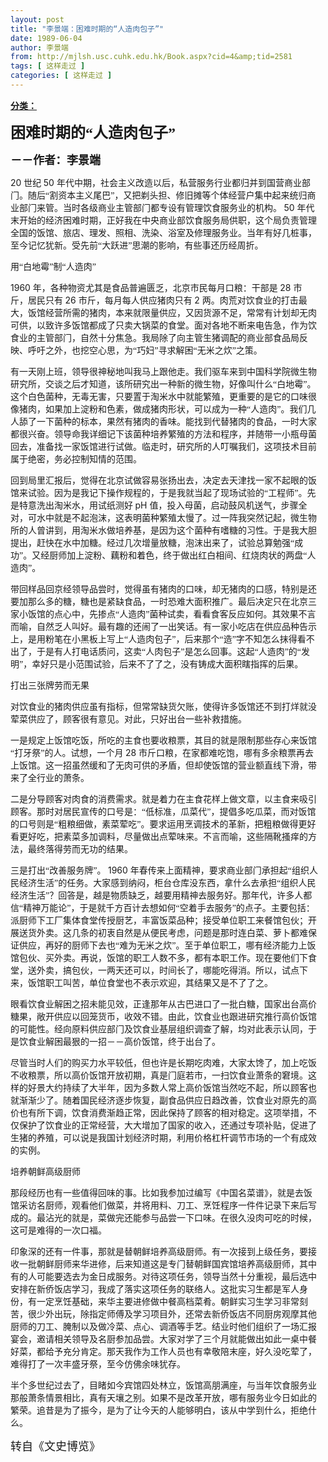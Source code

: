 ```yaml
---
layout: post
title: "李景端：困难时期的“人造肉包子”"
date: 1989-06-04
author: 李景端
from: http://mjlsh.usc.cuhk.edu.hk/Book.aspx?cid=4&amp;tid=2581
tags: [ 这样走过 ]
categories: [ 这样走过 ]
---
```


<div style="margin: 15px 10px 10px 0px;">
<div>
<span id="ctl00_ContentPlaceHolder1_chapter1_SubjectLabel" style="font-weight:bold;text-decoration:underline;">
   分类：
  </span>
</div>
<!--[if gte mso 9]><xml>
 <o:OfficeDocumentSettings>
  <o:AllowPNG/>
 </o:OfficeDocumentSettings>
</xml><![endif]-->
<!--[if gte mso 9]><xml>
 <w:WordDocument>
  <w:View>Normal</w:View>
  <w:Zoom>0</w:Zoom>
  <w:TrackMoves/>
  <w:TrackFormatting/>
  <w:PunctuationKerning/>
  <w:ValidateAgainstSchemas/>
  <w:SaveIfXMLInvalid>false</w:SaveIfXMLInvalid>
  <w:IgnoreMixedContent>false</w:IgnoreMixedContent>
  <w:AlwaysShowPlaceholderText>false</w:AlwaysShowPlaceholderText>
  <w:DoNotPromoteQF/>
  <w:LidThemeOther>EN-US</w:LidThemeOther>
  <w:LidThemeAsian>JA</w:LidThemeAsian>
  <w:LidThemeComplexScript>X-NONE</w:LidThemeComplexScript>
  <w:Compatibility>
   <w:BreakWrappedTables/>
   <w:SnapToGridInCell/>
   <w:WrapTextWithPunct/>
   <w:UseAsianBreakRules/>
   <w:DontGrowAutofit/>
   <w:SplitPgBreakAndParaMark/>
   <w:EnableOpenTypeKerning/>
   <w:DontFlipMirrorIndents/>
   <w:OverrideTableStyleHps/>
   <w:UseFELayout/>
  </w:Compatibility>
  <m:mathPr>
   <m:mathFont m:val="Cambria Math"/>
   <m:brkBin m:val="before"/>
   <m:brkBinSub m:val="&#45;-"/>
   <m:smallFrac m:val="off"/>
   <m:dispDef/>
   <m:lMargin m:val="0"/>
   <m:rMargin m:val="0"/>
   <m:defJc m:val="centerGroup"/>
   <m:wrapIndent m:val="1440"/>
   <m:intLim m:val="subSup"/>
   <m:naryLim m:val="undOvr"/>
  </m:mathPr></w:WordDocument>
</xml><![endif]-->
<!--[if gte mso 9]><xml>
 <w:LatentStyles DefLockedState="false" DefUnhideWhenUsed="true"
  DefSemiHidden="true" DefQFormat="false" DefPriority="99"
  LatentStyleCount="276">
  <w:LsdException Locked="false" Priority="0" SemiHidden="false"
   UnhideWhenUsed="false" QFormat="true" Name="Normal"/>
  <w:LsdException Locked="false" Priority="9" SemiHidden="false"
   UnhideWhenUsed="false" QFormat="true" Name="heading 1"/>
  <w:LsdException Locked="false" Priority="9" QFormat="true" Name="heading 2"/>
  <w:LsdException Locked="false" Priority="9" QFormat="true" Name="heading 3"/>
  <w:LsdException Locked="false" Priority="9" QFormat="true" Name="heading 4"/>
  <w:LsdException Locked="false" Priority="9" QFormat="true" Name="heading 5"/>
  <w:LsdException Locked="false" Priority="9" QFormat="true" Name="heading 6"/>
  <w:LsdException Locked="false" Priority="9" QFormat="true" Name="heading 7"/>
  <w:LsdException Locked="false" Priority="9" QFormat="true" Name="heading 8"/>
  <w:LsdException Locked="false" Priority="9" QFormat="true" Name="heading 9"/>
  <w:LsdException Locked="false" Priority="39" Name="toc 1"/>
  <w:LsdException Locked="false" Priority="39" Name="toc 2"/>
  <w:LsdException Locked="false" Priority="39" Name="toc 3"/>
  <w:LsdException Locked="false" Priority="39" Name="toc 4"/>
  <w:LsdException Locked="false" Priority="39" Name="toc 5"/>
  <w:LsdException Locked="false" Priority="39" Name="toc 6"/>
  <w:LsdException Locked="false" Priority="39" Name="toc 7"/>
  <w:LsdException Locked="false" Priority="39" Name="toc 8"/>
  <w:LsdException Locked="false" Priority="39" Name="toc 9"/>
  <w:LsdException Locked="false" Priority="35" QFormat="true" Name="caption"/>
  <w:LsdException Locked="false" Priority="10" SemiHidden="false"
   UnhideWhenUsed="false" QFormat="true" Name="Title"/>
  <w:LsdException Locked="false" Priority="0" Name="Default Paragraph Font"/>
  <w:LsdException Locked="false" Priority="11" SemiHidden="false"
   UnhideWhenUsed="false" QFormat="true" Name="Subtitle"/>
  <w:LsdException Locked="false" Priority="22" SemiHidden="false"
   UnhideWhenUsed="false" QFormat="true" Name="Strong"/>
  <w:LsdException Locked="false" Priority="20" SemiHidden="false"
   UnhideWhenUsed="false" QFormat="true" Name="Emphasis"/>
  <w:LsdException Locked="false" Priority="59" SemiHidden="false"
   UnhideWhenUsed="false" Name="Table Grid"/>
  <w:LsdException Locked="false" UnhideWhenUsed="false" Name="Placeholder Text"/>
  <w:LsdException Locked="false" Priority="1" SemiHidden="false"
   UnhideWhenUsed="false" QFormat="true" Name="No Spacing"/>
  <w:LsdException Locked="false" Priority="60" SemiHidden="false"
   UnhideWhenUsed="false" Name="Light Shading"/>
  <w:LsdException Locked="false" Priority="61" SemiHidden="false"
   UnhideWhenUsed="false" Name="Light List"/>
  <w:LsdException Locked="false" Priority="62" SemiHidden="false"
   UnhideWhenUsed="false" Name="Light Grid"/>
  <w:LsdException Locked="false" Priority="63" SemiHidden="false"
   UnhideWhenUsed="false" Name="Medium Shading 1"/>
  <w:LsdException Locked="false" Priority="64" SemiHidden="false"
   UnhideWhenUsed="false" Name="Medium Shading 2"/>
  <w:LsdException Locked="false" Priority="65" SemiHidden="false"
   UnhideWhenUsed="false" Name="Medium List 1"/>
  <w:LsdException Locked="false" Priority="66" SemiHidden="false"
   UnhideWhenUsed="false" Name="Medium List 2"/>
  <w:LsdException Locked="false" Priority="67" SemiHidden="false"
   UnhideWhenUsed="false" Name="Medium Grid 1"/>
  <w:LsdException Locked="false" Priority="68" SemiHidden="false"
   UnhideWhenUsed="false" Name="Medium Grid 2"/>
  <w:LsdException Locked="false" Priority="69" SemiHidden="false"
   UnhideWhenUsed="false" Name="Medium Grid 3"/>
  <w:LsdException Locked="false" Priority="70" SemiHidden="false"
   UnhideWhenUsed="false" Name="Dark List"/>
  <w:LsdException Locked="false" Priority="71" SemiHidden="false"
   UnhideWhenUsed="false" Name="Colorful Shading"/>
  <w:LsdException Locked="false" Priority="72" SemiHidden="false"
   UnhideWhenUsed="false" Name="Colorful List"/>
  <w:LsdException Locked="false" Priority="73" SemiHidden="false"
   UnhideWhenUsed="false" Name="Colorful Grid"/>
  <w:LsdException Locked="false" Priority="60" SemiHidden="false"
   UnhideWhenUsed="false" Name="Light Shading Accent 1"/>
  <w:LsdException Locked="false" Priority="61" SemiHidden="false"
   UnhideWhenUsed="false" Name="Light List Accent 1"/>
  <w:LsdException Locked="false" Priority="62" SemiHidden="false"
   UnhideWhenUsed="false" Name="Light Grid Accent 1"/>
  <w:LsdException Locked="false" Priority="63" SemiHidden="false"
   UnhideWhenUsed="false" Name="Medium Shading 1 Accent 1"/>
  <w:LsdException Locked="false" Priority="64" SemiHidden="false"
   UnhideWhenUsed="false" Name="Medium Shading 2 Accent 1"/>
  <w:LsdException Locked="false" Priority="65" SemiHidden="false"
   UnhideWhenUsed="false" Name="Medium List 1 Accent 1"/>
  <w:LsdException Locked="false" UnhideWhenUsed="false" Name="Revision"/>
  <w:LsdException Locked="false" Priority="34" SemiHidden="false"
   UnhideWhenUsed="false" QFormat="true" Name="List Paragraph"/>
  <w:LsdException Locked="false" Priority="29" SemiHidden="false"
   UnhideWhenUsed="false" QFormat="true" Name="Quote"/>
  <w:LsdException Locked="false" Priority="30" SemiHidden="false"
   UnhideWhenUsed="false" QFormat="true" Name="Intense Quote"/>
  <w:LsdException Locked="false" Priority="66" SemiHidden="false"
   UnhideWhenUsed="false" Name="Medium List 2 Accent 1"/>
  <w:LsdException Locked="false" Priority="67" SemiHidden="false"
   UnhideWhenUsed="false" Name="Medium Grid 1 Accent 1"/>
  <w:LsdException Locked="false" Priority="68" SemiHidden="false"
   UnhideWhenUsed="false" Name="Medium Grid 2 Accent 1"/>
  <w:LsdException Locked="false" Priority="69" SemiHidden="false"
   UnhideWhenUsed="false" Name="Medium Grid 3 Accent 1"/>
  <w:LsdException Locked="false" Priority="70" SemiHidden="false"
   UnhideWhenUsed="false" Name="Dark List Accent 1"/>
  <w:LsdException Locked="false" Priority="71" SemiHidden="false"
   UnhideWhenUsed="false" Name="Colorful Shading Accent 1"/>
  <w:LsdException Locked="false" Priority="72" SemiHidden="false"
   UnhideWhenUsed="false" Name="Colorful List Accent 1"/>
  <w:LsdException Locked="false" Priority="73" SemiHidden="false"
   UnhideWhenUsed="false" Name="Colorful Grid Accent 1"/>
  <w:LsdException Locked="false" Priority="60" SemiHidden="false"
   UnhideWhenUsed="false" Name="Light Shading Accent 2"/>
  <w:LsdException Locked="false" Priority="61" SemiHidden="false"
   UnhideWhenUsed="false" Name="Light List Accent 2"/>
  <w:LsdException Locked="false" Priority="62" SemiHidden="false"
   UnhideWhenUsed="false" Name="Light Grid Accent 2"/>
  <w:LsdException Locked="false" Priority="63" SemiHidden="false"
   UnhideWhenUsed="false" Name="Medium Shading 1 Accent 2"/>
  <w:LsdException Locked="false" Priority="64" SemiHidden="false"
   UnhideWhenUsed="false" Name="Medium Shading 2 Accent 2"/>
  <w:LsdException Locked="false" Priority="65" SemiHidden="false"
   UnhideWhenUsed="false" Name="Medium List 1 Accent 2"/>
  <w:LsdException Locked="false" Priority="66" SemiHidden="false"
   UnhideWhenUsed="false" Name="Medium List 2 Accent 2"/>
  <w:LsdException Locked="false" Priority="67" SemiHidden="false"
   UnhideWhenUsed="false" Name="Medium Grid 1 Accent 2"/>
  <w:LsdException Locked="false" Priority="68" SemiHidden="false"
   UnhideWhenUsed="false" Name="Medium Grid 2 Accent 2"/>
  <w:LsdException Locked="false" Priority="69" SemiHidden="false"
   UnhideWhenUsed="false" Name="Medium Grid 3 Accent 2"/>
  <w:LsdException Locked="false" Priority="70" SemiHidden="false"
   UnhideWhenUsed="false" Name="Dark List Accent 2"/>
  <w:LsdException Locked="false" Priority="71" SemiHidden="false"
   UnhideWhenUsed="false" Name="Colorful Shading Accent 2"/>
  <w:LsdException Locked="false" Priority="72" SemiHidden="false"
   UnhideWhenUsed="false" Name="Colorful List Accent 2"/>
  <w:LsdException Locked="false" Priority="73" SemiHidden="false"
   UnhideWhenUsed="false" Name="Colorful Grid Accent 2"/>
  <w:LsdException Locked="false" Priority="60" SemiHidden="false"
   UnhideWhenUsed="false" Name="Light Shading Accent 3"/>
  <w:LsdException Locked="false" Priority="61" SemiHidden="false"
   UnhideWhenUsed="false" Name="Light List Accent 3"/>
  <w:LsdException Locked="false" Priority="62" SemiHidden="false"
   UnhideWhenUsed="false" Name="Light Grid Accent 3"/>
  <w:LsdException Locked="false" Priority="63" SemiHidden="false"
   UnhideWhenUsed="false" Name="Medium Shading 1 Accent 3"/>
  <w:LsdException Locked="false" Priority="64" SemiHidden="false"
   UnhideWhenUsed="false" Name="Medium Shading 2 Accent 3"/>
  <w:LsdException Locked="false" Priority="65" SemiHidden="false"
   UnhideWhenUsed="false" Name="Medium List 1 Accent 3"/>
  <w:LsdException Locked="false" Priority="66" SemiHidden="false"
   UnhideWhenUsed="false" Name="Medium List 2 Accent 3"/>
  <w:LsdException Locked="false" Priority="67" SemiHidden="false"
   UnhideWhenUsed="false" Name="Medium Grid 1 Accent 3"/>
  <w:LsdException Locked="false" Priority="68" SemiHidden="false"
   UnhideWhenUsed="false" Name="Medium Grid 2 Accent 3"/>
  <w:LsdException Locked="false" Priority="69" SemiHidden="false"
   UnhideWhenUsed="false" Name="Medium Grid 3 Accent 3"/>
  <w:LsdException Locked="false" Priority="70" SemiHidden="false"
   UnhideWhenUsed="false" Name="Dark List Accent 3"/>
  <w:LsdException Locked="false" Priority="71" SemiHidden="false"
   UnhideWhenUsed="false" Name="Colorful Shading Accent 3"/>
  <w:LsdException Locked="false" Priority="72" SemiHidden="false"
   UnhideWhenUsed="false" Name="Colorful List Accent 3"/>
  <w:LsdException Locked="false" Priority="73" SemiHidden="false"
   UnhideWhenUsed="false" Name="Colorful Grid Accent 3"/>
  <w:LsdException Locked="false" Priority="60" SemiHidden="false"
   UnhideWhenUsed="false" Name="Light Shading Accent 4"/>
  <w:LsdException Locked="false" Priority="61" SemiHidden="false"
   UnhideWhenUsed="false" Name="Light List Accent 4"/>
  <w:LsdException Locked="false" Priority="62" SemiHidden="false"
   UnhideWhenUsed="false" Name="Light Grid Accent 4"/>
  <w:LsdException Locked="false" Priority="63" SemiHidden="false"
   UnhideWhenUsed="false" Name="Medium Shading 1 Accent 4"/>
  <w:LsdException Locked="false" Priority="64" SemiHidden="false"
   UnhideWhenUsed="false" Name="Medium Shading 2 Accent 4"/>
  <w:LsdException Locked="false" Priority="65" SemiHidden="false"
   UnhideWhenUsed="false" Name="Medium List 1 Accent 4"/>
  <w:LsdException Locked="false" Priority="66" SemiHidden="false"
   UnhideWhenUsed="false" Name="Medium List 2 Accent 4"/>
  <w:LsdException Locked="false" Priority="67" SemiHidden="false"
   UnhideWhenUsed="false" Name="Medium Grid 1 Accent 4"/>
  <w:LsdException Locked="false" Priority="68" SemiHidden="false"
   UnhideWhenUsed="false" Name="Medium Grid 2 Accent 4"/>
  <w:LsdException Locked="false" Priority="69" SemiHidden="false"
   UnhideWhenUsed="false" Name="Medium Grid 3 Accent 4"/>
  <w:LsdException Locked="false" Priority="70" SemiHidden="false"
   UnhideWhenUsed="false" Name="Dark List Accent 4"/>
  <w:LsdException Locked="false" Priority="71" SemiHidden="false"
   UnhideWhenUsed="false" Name="Colorful Shading Accent 4"/>
  <w:LsdException Locked="false" Priority="72" SemiHidden="false"
   UnhideWhenUsed="false" Name="Colorful List Accent 4"/>
  <w:LsdException Locked="false" Priority="73" SemiHidden="false"
   UnhideWhenUsed="false" Name="Colorful Grid Accent 4"/>
  <w:LsdException Locked="false" Priority="60" SemiHidden="false"
   UnhideWhenUsed="false" Name="Light Shading Accent 5"/>
  <w:LsdException Locked="false" Priority="61" SemiHidden="false"
   UnhideWhenUsed="false" Name="Light List Accent 5"/>
  <w:LsdException Locked="false" Priority="62" SemiHidden="false"
   UnhideWhenUsed="false" Name="Light Grid Accent 5"/>
  <w:LsdException Locked="false" Priority="63" SemiHidden="false"
   UnhideWhenUsed="false" Name="Medium Shading 1 Accent 5"/>
  <w:LsdException Locked="false" Priority="64" SemiHidden="false"
   UnhideWhenUsed="false" Name="Medium Shading 2 Accent 5"/>
  <w:LsdException Locked="false" Priority="65" SemiHidden="false"
   UnhideWhenUsed="false" Name="Medium List 1 Accent 5"/>
  <w:LsdException Locked="false" Priority="66" SemiHidden="false"
   UnhideWhenUsed="false" Name="Medium List 2 Accent 5"/>
  <w:LsdException Locked="false" Priority="67" SemiHidden="false"
   UnhideWhenUsed="false" Name="Medium Grid 1 Accent 5"/>
  <w:LsdException Locked="false" Priority="68" SemiHidden="false"
   UnhideWhenUsed="false" Name="Medium Grid 2 Accent 5"/>
  <w:LsdException Locked="false" Priority="69" SemiHidden="false"
   UnhideWhenUsed="false" Name="Medium Grid 3 Accent 5"/>
  <w:LsdException Locked="false" Priority="70" SemiHidden="false"
   UnhideWhenUsed="false" Name="Dark List Accent 5"/>
  <w:LsdException Locked="false" Priority="71" SemiHidden="false"
   UnhideWhenUsed="false" Name="Colorful Shading Accent 5"/>
  <w:LsdException Locked="false" Priority="72" SemiHidden="false"
   UnhideWhenUsed="false" Name="Colorful List Accent 5"/>
  <w:LsdException Locked="false" Priority="73" SemiHidden="false"
   UnhideWhenUsed="false" Name="Colorful Grid Accent 5"/>
  <w:LsdException Locked="false" Priority="60" SemiHidden="false"
   UnhideWhenUsed="false" Name="Light Shading Accent 6"/>
  <w:LsdException Locked="false" Priority="61" SemiHidden="false"
   UnhideWhenUsed="false" Name="Light List Accent 6"/>
  <w:LsdException Locked="false" Priority="62" SemiHidden="false"
   UnhideWhenUsed="false" Name="Light Grid Accent 6"/>
  <w:LsdException Locked="false" Priority="63" SemiHidden="false"
   UnhideWhenUsed="false" Name="Medium Shading 1 Accent 6"/>
  <w:LsdException Locked="false" Priority="64" SemiHidden="false"
   UnhideWhenUsed="false" Name="Medium Shading 2 Accent 6"/>
  <w:LsdException Locked="false" Priority="65" SemiHidden="false"
   UnhideWhenUsed="false" Name="Medium List 1 Accent 6"/>
  <w:LsdException Locked="false" Priority="66" SemiHidden="false"
   UnhideWhenUsed="false" Name="Medium List 2 Accent 6"/>
  <w:LsdException Locked="false" Priority="67" SemiHidden="false"
   UnhideWhenUsed="false" Name="Medium Grid 1 Accent 6"/>
  <w:LsdException Locked="false" Priority="68" SemiHidden="false"
   UnhideWhenUsed="false" Name="Medium Grid 2 Accent 6"/>
  <w:LsdException Locked="false" Priority="69" SemiHidden="false"
   UnhideWhenUsed="false" Name="Medium Grid 3 Accent 6"/>
  <w:LsdException Locked="false" Priority="70" SemiHidden="false"
   UnhideWhenUsed="false" Name="Dark List Accent 6"/>
  <w:LsdException Locked="false" Priority="71" SemiHidden="false"
   UnhideWhenUsed="false" Name="Colorful Shading Accent 6"/>
  <w:LsdException Locked="false" Priority="72" SemiHidden="false"
   UnhideWhenUsed="false" Name="Colorful List Accent 6"/>
  <w:LsdException Locked="false" Priority="73" SemiHidden="false"
   UnhideWhenUsed="false" Name="Colorful Grid Accent 6"/>
  <w:LsdException Locked="false" Priority="19" SemiHidden="false"
   UnhideWhenUsed="false" QFormat="true" Name="Subtle Emphasis"/>
  <w:LsdException Locked="false" Priority="21" SemiHidden="false"
   UnhideWhenUsed="false" QFormat="true" Name="Intense Emphasis"/>
  <w:LsdException Locked="false" Priority="31" SemiHidden="false"
   UnhideWhenUsed="false" QFormat="true" Name="Subtle Reference"/>
  <w:LsdException Locked="false" Priority="32" SemiHidden="false"
   UnhideWhenUsed="false" QFormat="true" Name="Intense Reference"/>
  <w:LsdException Locked="false" Priority="33" SemiHidden="false"
   UnhideWhenUsed="false" QFormat="true" Name="Book Title"/>
  <w:LsdException Locked="false" Priority="37" Name="Bibliography"/>
  <w:LsdException Locked="false" Priority="39" QFormat="true" Name="TOC Heading"/>
 </w:LatentStyles>
</xml><![endif]-->
<!--[if gte mso 10]>
<style>
 /* Style Definitions */
table.MsoNormalTable
	{mso-style-name:"Table Normal";
	mso-tstyle-rowband-size:0;
	mso-tstyle-colband-size:0;
	mso-style-noshow:yes;
	mso-style-priority:99;
	mso-style-parent:"";
	mso-padding-alt:0in 5.4pt 0in 5.4pt;
	mso-para-margin:0in;
	mso-para-margin-bottom:.0001pt;
	mso-pagination:widow-orphan;
	font-size:10.0pt;
	font-family:"Times New Roman";}
</style>
<![endif]-->
<!--StartFragment-->
<p class="MsoNormal">
<o:p>
<b>
<font size="5">
</font>
</b>
</o:p>
</p>
<p class="MsoNormal">
<b>
<span lang="ZH-CN" style="font-family: 宋体;">
<font size="5">
     困难时期的“人造肉包子”
    </font>
</span>
<font size="4">
<o:p>
</o:p>
</font>
</b>
</p>
<p class="MsoNormal">
<span lang="ZH-CN" style='font-family:宋体;mso-ascii-font-family:
"Times New Roman"'>
<b>
<font size="4">
     －－作者：李景端
    </font>
</b>
</span>
<o:p>
</o:p>
</p>
<p class="MsoNormal">
<o:p>
</o:p>
</p>
<p class="MsoNormal">
  20
  <span lang="ZH-CN" style='font-family:宋体;mso-ascii-font-family:
"Times New Roman"'>
   世纪
  </span>
  50
  <span lang="ZH-CN" style='font-family:宋体;
mso-ascii-font-family:"Times New Roman"'>
   年代中期，社会主义改造以后，私营服务行业都归并到国营商业部门。随后“割资本主义尾巴”，又把剃头担、修旧摊等个体经营户集中起来统归商业部门来管。当时各级商业主管部门都专设有管理饮食服务业的机构。
  </span>
  50
  <span lang="ZH-CN" style='font-family:宋体;mso-ascii-font-family:"Times New Roman"'>
   年代末开始的经济困难时期，正好我在中央商业部饮食服务局供职，这个局负责管理全国的饭馆、旅店、理发、照相、洗染、浴室及修理服务业。当年有好几桩事，至今记忆犹新。受先前“大跃进”思潮的影响，有些事还历经周折。
  </span>
<o:p>
</o:p>
</p>
<p class="MsoNormal">
<span lang="ZH-CN" style='font-family:宋体;mso-ascii-font-family:
"Times New Roman"'>
   用“白地霉”制“人造肉”
  </span>
<o:p>
</o:p>
</p>
<p class="MsoNormal">
  1960
  <span lang="ZH-CN" style='font-family:宋体;mso-ascii-font-family:
"Times New Roman"'>
   年，各种物资尤其是食品普遍匮乏，北京市民每月口粮：干部是
  </span>
  28
  <span lang="ZH-CN" style='font-family:宋体;mso-ascii-font-family:"Times New Roman"'>
   市斤，居民只有
  </span>
  26
  <span lang="ZH-CN" style='font-family:宋体;mso-ascii-font-family:"Times New Roman"'>
   市斤，每月每人供应猪肉只有
  </span>
  2
  <span lang="ZH-CN" style='font-family:宋体;mso-ascii-font-family:"Times New Roman"'>
   两。肉荒对饮食业的打击最大，饭馆经营所需的猪肉，本来就限量供应，又因货源不足，常常有计划却无肉可供，以致许多饭馆都成了只卖大锅菜的食堂。面对各地不断来电告急，作为饮食业的主管部门，自然十分焦急。我局除了向主管生猪调配的商业部食品局反映、呼吁之外，也挖空心思，为“巧妇”寻求解困“无米之炊”之策。
  </span>
<o:p>
</o:p>
</p>
<p class="MsoNormal">
<span lang="ZH-CN" style='font-family:宋体;mso-ascii-font-family:
"Times New Roman"'>
   有一天刚上班，领导很神秘地叫我马上跟他走。我们驱车来到中国科学院微生物研究所，交谈之后才知道，该所研究出一种新的微生物，好像叫什么“白地霉”。这个白色菌种，无毒无害，只要置于淘米水中就能繁殖，更重要的是它的口味很像猪肉，如果加上淀粉和色素，做成猪肉形状，可以成为一种“人造肉”。我们几人舔了一下菌种的标本，果然有猪肉的香味。能找到代替猪肉的食品，一时大家都很兴奋。领导命我详细记下该菌种培养繁殖的方法和程序，并随带一小瓶母菌回去，准备找一家饭馆进行试做。临走时，研究所的人叮嘱我们，这项技术目前属于绝密，务必控制知情的范围。
  </span>
<o:p>
</o:p>
</p>
<p class="MsoNormal">
<span lang="ZH-CN" style='font-family:宋体;mso-ascii-font-family:
"Times New Roman"'>
   回到局里汇报后，觉得在北京试做容易张扬出去，决定去天津找一家不起眼的饭馆来试验。因为是我记下操作规程的，于是我就当起了现场试验的“工程师”。先是特意洗出淘米水，用试纸测好
  </span>
  pH
  <span lang="ZH-CN" style='font-family:宋体;mso-ascii-font-family:"Times New Roman"'>
   值，投入母菌，启动鼓风机送气，步骤全对，可水中就是不起泡沫，这表明菌种繁殖太慢了。过一阵我突然记起，微生物所的人曾讲到，用淘米水做培养基，是因为这个菌种有嗜糖的习性。于是我大胆提出，赶快在水中加糖。经过几次增量放糖，泡沫出来了，试验总算勉强“成功”。又经厨师加上淀粉、藕粉和着色，终于做出红白相间、红烧肉状的两盘“人造肉”。
  </span>
<o:p>
</o:p>
</p>
<p class="MsoNormal">
<span lang="ZH-CN" style='font-family:宋体;mso-ascii-font-family:
"Times New Roman"'>
   带回样品回京经领导品尝时，觉得虽有猪肉的口味，却无猪肉的口感，特别是还要加那么多的糖，糖也是紧缺食品，一时恐难大面积推广。最后决定只在北京三家小饭馆的点心中，先掺点“人造肉”菌种试卖，看看食客反应如何。其效果不言而喻，自然乏人叫好。最有趣的还闹了一出笑话。有一家小吃店在供应品种告示上，是用粉笔在小黑板上写上“人造肉包子”，后来那个“造”字不知怎么抹得看不出了，于是有人打电话质问，这卖“人肉包子”是怎么回事。这起“人造肉”的“发明”，幸好只是小范围试验，后来不了了之，没有铸成大面积瞎指挥的后果。
  </span>
<o:p>
</o:p>
</p>
<p class="MsoNormal">
<span lang="ZH-CN" style='font-family:宋体;mso-ascii-font-family:
"Times New Roman"'>
   打出三张牌劳而无果
  </span>
<o:p>
</o:p>
</p>
<p class="MsoNormal">
<span lang="ZH-CN" style='font-family:宋体;mso-ascii-font-family:
"Times New Roman"'>
   对饮食业的猪肉供应虽有指标，但常常缺货欠账，使得许多饭馆还不到打烊就没荤菜供应了，顾客很有意见。对此，只好出台一些补救措施。
  </span>
<o:p>
</o:p>
</p>
<p class="MsoNormal">
<span lang="ZH-CN" style='font-family:宋体;mso-ascii-font-family:
"Times New Roman"'>
   一是规定上饭馆吃饭，所吃的主食也要收粮票，其目的就是限制那些存心来饭馆“打牙祭”的人。试想，一个月
  </span>
  28
  <span lang="ZH-CN" style='font-family:宋体;mso-ascii-font-family:"Times New Roman"'>
   市斤口粮，在家都难吃饱，哪有多余粮票再去上饭馆。这一招虽然缓和了无肉可供的矛盾，但却使饭馆的营业额直线下滑，带来了全行业的萧条。
  </span>
<o:p>
</o:p>
</p>
<p class="MsoNormal">
<span lang="ZH-CN" style='font-family:宋体;mso-ascii-font-family:
"Times New Roman"'>
   二是分导顾客对肉食的消费需求。就是着力在主食花样上做文章，以主食来吸引顾客。那时对居民宣传的口号是：“低标准，瓜菜代”，提倡多吃瓜菜，而对饭馆的口号则是“粗粮细做，素菜荤吃”。要求运用烹调技术的革新，把粗粮做得更好看更好吃，把素菜多加调料，尽量做出点荤味来。不言而喻，这些隔靴搔痒的方法，最终落得劳而无功的结果。
  </span>
<o:p>
</o:p>
</p>
<p class="MsoNormal">
<span lang="ZH-CN" style='font-family:宋体;mso-ascii-font-family:
"Times New Roman"'>
   三是打出“改善服务牌”。
  </span>
  1960
  <span lang="ZH-CN" style='font-family:
宋体;mso-ascii-font-family:"Times New Roman"'>
   年春传来上面精神，要求商业部门承担起“组织人民经济生活”的任务。大家感到纳闷，柜台仓库没东西，拿什么去承担“组织人民经济生活”？回答是，越是物质缺乏，越要用精神去服务好。那年代，许多人都信“精神万能论”，于是就千方百计去想如何“空着手去服务”的点子。主要包括：派厨师下工厂集体食堂传授厨艺，丰富饭菜品种；接受单位职工来餐馆包伙；开展送货外卖。这几条的初衷自然是从便民考虑，问题是那时连白菜、萝卜都难保证供应，再好的厨师下去也“难为无米之炊”。至于单位职工，哪有经济能力上饭馆包伙、买外卖。再说，饭馆的职工人数不多，都有本职工作。现在要他们下食堂，送外卖，搞包伙，一两天还可以，时间长了，哪能吃得消。所以，试点下来，饭馆职工叫苦，单位食堂也不表示欢迎，其结果又是不了了之。
  </span>
<o:p>
</o:p>
</p>
<p class="MsoNormal">
<span lang="ZH-CN" style='font-family:宋体;mso-ascii-font-family:
"Times New Roman"'>
   眼看饮食业解困之招未能见效，正逢那年从古巴进口了一批白糖，国家出台高价糖果，敞开供应以回笼货币，收效不错。由此，饮食业也跟进研究推行高价饭馆的可能性。经向原料供应部门及饮食业基层组织调查了解，均对此表示认同，于是饮食业解困最狠的一招－－高价饭馆，终于出台了。
  </span>
<o:p>
</o:p>
</p>
<p class="MsoNormal">
<span lang="ZH-CN" style='font-family:宋体;mso-ascii-font-family:
"Times New Roman"'>
   尽管当时人们的购买力水平较低，但也许是长期吃肉难，大家太馋了，加上吃饭不收粮票，所以高价饭馆开放初期，真是门庭若市，一扫饮食业萧条的窘境。这样的好景大约持续了大半年，因为多数人常上高价饭馆当然吃不起，所以顾客也就渐渐少了。随着国民经济逐步恢复，副食品供应日趋改善，饮食业对原先的高价也有所下调，饮食消费渐趋正常，因此保持了顾客的相对稳定。这项举措，不仅保护了饮食业的正常经营，大大增加了国家的收入，还通过专项补贴，促进了生猪的养殖，可以说是我国计划经济时期，利用价格杠杆调节市场的一个有成效的实例。
  </span>
<o:p>
</o:p>
</p>
<p class="MsoNormal">
<span lang="ZH-CN" style='font-family:宋体;mso-ascii-font-family:
"Times New Roman"'>
   培养朝鲜高级厨师
  </span>
<o:p>
</o:p>
</p>
<p class="MsoNormal">
<span lang="ZH-CN" style='font-family:宋体;mso-ascii-font-family:
"Times New Roman"'>
   那段经历也有一些值得回味的事。比如我参加过编写《中国名菜谱》，就是去饭馆采访名厨师，观看他们做菜，并将用料、刀工、烹饪程序一件件记录下来后写成的。最沾光的就是，菜做完还能参与品尝一下口味。在很久没肉可吃的时候，这可是难得的一次口福。
  </span>
<o:p>
</o:p>
</p>
<p class="MsoNormal">
<span lang="ZH-CN" style='font-family:宋体;mso-ascii-font-family:
"Times New Roman"'>
   印象深的还有一件事，那就是替朝鲜培养高级厨师。有一次接到上级任务，要接收一批朝鲜厨师来华进修，后来知道这是专门替朝鲜国宾馆培养高级厨师，其中有的人可能要选去为金日成服务。对待这项任务，领导当然十分重视，最后选中安排在新侨饭店学习，我成了落实这项任务的联络人。这批实习生都是军人身份，有一定烹饪基础，来华主要进修做中餐高档菜肴。朝鲜实习生学习非常刻苦，很少外出玩，除指定师傅及学习项目外，还常去新侨饭店不同厨房观摩其他厨师的刀工、腌制以及做冷菜、点心、调酒等手艺。结业时他们组织了一场汇报宴会，邀请相关领导及名厨参加品尝。大家对学了三个月就能做出如此一桌中餐好菜，都给予充分肯定。那天我作为工作人员也有幸敬陪末座，好久没吃荤了，难得打了一次丰盛牙祭，至今仿佛余味犹存。
  </span>
<o:p>
</o:p>
</p>
<p class="MsoNormal">
<span lang="ZH-CN" style='font-family:宋体;mso-ascii-font-family:
"Times New Roman"'>
   半个多世纪过去了，目睹如今宾馆四处林立，饭馆高朋满座，与当年饮食服务业那般萧条情景相比，真有天壤之别。如果不是改革开放，哪有服务业今日如此的繁荣。追昔是为了振今，是为了让今天的人能够明白，该从中学到什么，拒绝什么。
  </span>
<o:p>
</o:p>
</p>
<p class="MsoNormal">
<o:p>
<font size="4">
</font>
</o:p>
</p>
<p class="MsoNormal">
<span lang="ZH-CN" style='font-family:宋体;mso-ascii-font-family:
"Times New Roman"'>
<font size="4">
    转自《文史博览》
   </font>
</span>
<o:p>
</o:p>
</p>
<!--EndFragment-->
</div>
